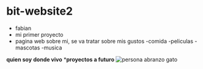 # bit-website2
* fabian
* mi primer proyecto
* pagina web sobre mi, se va tratar sobre mis gustos
  -comida
  -peliculas
  -mascotas
  -musica
  
  
**quien soy**
__donde vivo__
***proyectos a futuro**
![persona abranzo gato](https://images.ecestaticos.com/UlGlLaSHDCK0CEOAC7JphAvZuQ8=/174x3:1500x997/557x418/filters:fill(white):format(jpg)/f.elconfidencial.com%2Foriginal%2F2a3%2F7a7%2Ffe7%2F2a37a7fe7d88c0cc5f2df82f56ca2185.jpg)